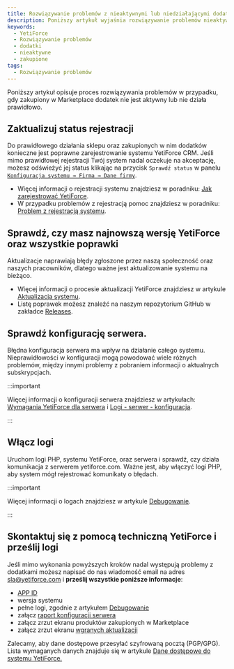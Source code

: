 ```yaml
---
title: Rozwiązywanie problemów z nieaktywnymi lub niedziałającymi dodatkami
description: Poniższy artykuł wyjaśnia rozwiązywanie problemów nieaktywnych lub nieprawidłowo działających dodatków zakupionych w Marketplace.
keywords:
  - YetiForce
  - Rozwiązywanie problemów
  - dodatki
  - nieaktywne
  - zakupione
tags:
  - Rozwiązywanie problemów
---
```


Poniższy artykuł opisuje proces rozwiązywania problemów w przypadku, gdy zakupiony w Marketplace dodatek nie jest aktywny lub nie działa prawidłowo.

## Zaktualizuj status rejestracji

Do prawidłowego działania sklepu oraz zakupionych w nim dodatków konieczne jest poprawne zarejestrowanie systemu YetiForce CRM. Jeśli mimo prawidłowej rejestracji Twój system nadal oczekuje na akceptację, możesz odświeżyć jej status klikając na przycisk `Sprawdź status` w panelu [`Konfiguracja systemu → Firma → Dane firmy`](/6.5.0/administrator-guides/company/company-details/#sprawdź-status).

- Więcej informacji o rejestracji systemu znajdziesz w poradniku: [ Jak zarejestrować YetiForce](/administrator-guides/company/company-details/#jak-zarejestrować-yetiforce).
- W przypadku problemów z rejestracją pomoc znajdziesz w poradniku: [ Problem z rejestracją systemu](/administrator-guides/company/problems-with-system-registration/).

## Sprawdź, czy masz najnowszą wersję YetiForce oraz wszystkie poprawki

Aktualizacje naprawiają błędy zgłoszone przez naszą społeczność oraz naszych pracowników, dlatego ważne jest aktualizowanie systemu na bieżąco.

- Więcej informacji o procesie aktualizacji YetiForce znajdziesz w artykule [Aktualizacja systemu](/administrator-guides/logs/updates/).
- Listę poprawek możesz znaleźć na naszym repozytorium GitHub w zakładce [Releases](https://github.com/YetiForceCompany/YetiForceCRM/releases).

## Sprawdź konfigurację serwera.

Błędna konfiguracja serwera ma wpływ na działanie całego systemu. Nieprawidłowości w konfiguracji mogą powodować wiele różnych problemów, między innymi problemy z pobraniem informacji o aktualnych subskrypcjach.

:::important

Więcej informacji o konfiguracji serwera znajdziesz w artykułach: [Wymagania YetiForce dla serwera](/introduction/requirements/) i [Logi - serwer - konfiguracja](/administrator-guides/logs/server-configuration).

:::

## Włącz logi

Uruchom logi PHP, systemu YetiForce, oraz serwera i sprawdź, czy działa komunikacja z serwerem yetiforce.com. Ważne jest, aby włączyć logi PHP, aby system mógł rejestrować komunikaty o błędach.

:::important

Więcej informacji o logach znajdziesz w artykule [Debugowanie](/developer-guides/debug).

:::

## Skontaktuj się z pomocą techniczną YetiForce i prześlij logi

Jeśli mimo wykonania powyższych kroków nadal występują problemy z dodatkami możesz napisać do nas wiadomość email na adres sla@yetiforce.com i **prześlij wszystkie poniższe informacje**:

- [APP ID](/administrator-guides/app-id/)
- wersja systemu
- pełne logi, zgodnie z artykułem [Debugowanie](/developer-guides/debug)
- załącz [raport konfiguracji serwera](/administrator-guides/logs/server-configuration/#pobierz-konfigurację)
- załącz zrzut ekranu produktów zakupionych w Marketplace
- załącz zrzut ekranu [wgranych aktualizacji](/administrator-guides/logs/updates/#czynności-podczas-aktualizacji)

Zalecamy, aby dane dostępowe przesyłać szyfrowaną pocztą (PGP/GPG). Lista wymaganych danych znajduje się w artykule [Dane dostępowe do systemu YetiForce. ](/developer-guides/github/access-data-to-YetiForce-system)
